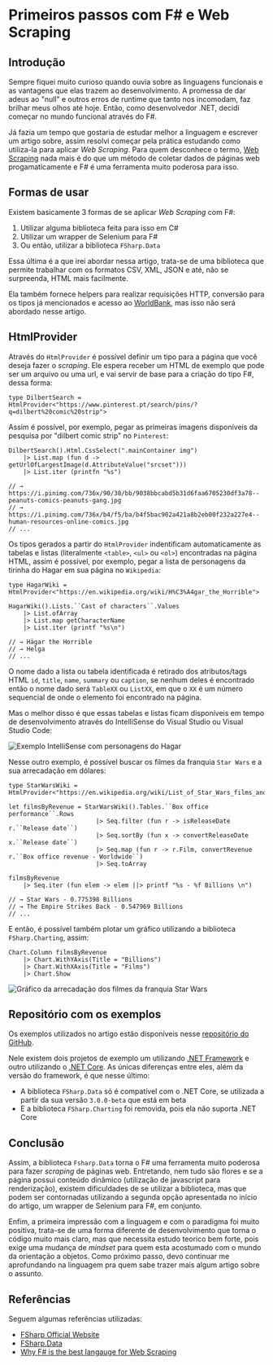 # Primeiros passos com F# e Web Scraping

## Introdução

Sempre fiquei muito curioso quando ouvia sobre as linguagens funcionais e as vantagens que elas trazem ao desenvolvimento. A promessa de dar adeus ao "null" e outros erros de runtime que tanto nos incomodam, faz brilhar meus olhos até hoje. Então, como desenvolvedor .NET, decidi começar no mundo funcional através do F#.

Já fazia um tempo que gostaria de estudar melhor a linguagem e escrever um artigo sobre, assim resolvi começar pela prática estudando como utiliza-la para aplicar _Web Scraping_. Para quem desconhece o termo, [Web Scraping](https://en.wikipedia.org/wiki/Web_scraping) nada mais é do que um método de coletar dados de páginas web progamaticamente e F# é uma ferramenta muito poderosa para isso.

## Formas de usar

Existem basicamente 3 formas de se aplicar _Web Scraping_ com F#:

1. Utilizar alguma biblioteca feita para isso em C#
2. Utilizar um wrapper de Selenium para F#
3. Ou então, utilizar a biblioteca `FSharp.Data`

Essa última é a que irei abordar nessa artigo, trata-se de uma biblioteca que permite trabalhar com os formatos CSV, XML, JSON e até, não se surpreenda, HTML mais facilmente. 

Ela também fornece helpers para realizar requisições HTTP, conversão para os tipos já mencionados e acesso ao [WorldBank](http://www.worldbank.org/), mas isso não será abordado nesse artigo.

## HtmlProvider

Através do `HtmlProvider` é possível definir um tipo para a página que você deseja fazer o _scraping_. Ele espera receber um HTML de exemplo que pode ser um arquivo ou uma url, e vai servir de base para a criação do tipo F#, dessa forma:

``` f#
type DilbertSearch = HtmlProvider<"https://www.pinterest.pt/search/pins/?q=dilbert%20comic%20strip">
```

Assim é possível, por exemplo, pegar as primeiras imagens disponíveis da pesquisa por "dilbert comic strip" no `Pinterest`:

``` f#
DilbertSearch().Html.CssSelect(".mainContainer img")
    |> List.map (fun d -> getUrlOfLargestImage(d.AttributeValue("srcset")))
    |> List.iter (printfn "%s")

// → https://i.pinimg.com/736x/90/38/bb/9038bbcabd5b31d6faa6705230df3a78--peanuts-comics-peanuts-gang.jpg
// → https://i.pinimg.com/736x/b4/f5/ba/b4f5bac902a421a8b2eb00f232a227e4--human-resources-online-comics.jpg
// ...
```

Os tipos gerados a partir do `HtmlProvider` indentificam automaticamente as tabelas e listas (literalmente `<table>`, `<ul>` ou `<ol>`) encontradas na página HTML, assim é possível, por exemplo, pegar a lista de personagens da tirinha do Hagar em sua página no `Wikipedia`:

``` f#
type HagarWiki = HtmlProvider<"https://en.wikipedia.org/wiki/H%C3%A4gar_the_Horrible">

HagarWiki().Lists.``Cast of characters``.Values
    |> List.ofArray
    |> List.map getCharacterName
    |> List.iter (printf "%s\n")

// → Hägar the Horrible
// → Helga
// ...
```

O nome dado a lista ou tabela identificada é retirado dos atributos/tags HTML `id`, `title`, `name`, `summary` ou `caption`, se nenhum deles é encontrado então o nome dado será `TableXX` ou `ListXX`, em que o `XX` é um número sequencial de onde o elemento foi encontrado na página.

Mas o melhor disso é que essas tabelas e listas ficam disponíveis em tempo de desenvolvimento através do IntelliSense do Visual Studio ou Visual Studio Code:

![Exemplo IntelliSense com personagens do Hagar](https://user-images.githubusercontent.com/16840260/40587521-62d056f2-61a6-11e8-990b-53301248b71f.gif "Exemplo IntelliSense com personagens do Hagar")

Nesse outro exemplo, é possível buscar os filmes da franquia `Star Wars` e a sua arrecadação em dólares:

``` f#
type StarWarsWiki = HtmlProvider<"https://en.wikipedia.org/wiki/List_of_Star_Wars_films_and_television_series">

let filmsByRevenue = StarWarsWiki().Tables.``Box office performance``.Rows
                        |> Seq.filter (fun r -> isReleaseDate r.``Release date``)
                        |> Seq.sortBy (fun x -> convertReleaseDate x.``Release date``)
                        |> Seq.map (fun r -> r.Film, convertRevenue r.``Box office revenue - Worldwide``)
                        |> Seq.toArray

filmsByRevenue 
    |> Seq.iter (fun elem -> elem ||> printf "%s - %f Billions \n")

// → Star Wars - 0.775398 Billions 
// → The Empire Strikes Back - 0.547969 Billions 
// ...
```

E então, é possível também plotar um gráfico utilizando a biblioteca `FSharp.Charting`, assim:

``` f#
Chart.Column filmsByRevenue
    |> Chart.WithYAxis(Title = "Billions")
    |> Chart.WithXAxis(Title = "Films")
    |> Chart.Show
```

![Gráfico da arrecadação dos filmes da franquia Star Wars](https://user-images.githubusercontent.com/16840260/40587523-6414d826-61a6-11e8-940e-d1f60f38c1f9.PNG "Exemplo de arrecadações")

## Repositório com os exemplos

Os exemplos utilizados no artigo estão disponíveis nesse [repositório do GitHub](https://github.com/cassiofariasmachado/webscraping-with-fsharp).

Nele existem dois projetos de exemplo um utilizando [.NET Framework](https://github.com/cassiofariasmachado/webscraping-with-fsharp/tree/master/src/samples) e outro utilizando o [.NET Core](https://github.com/cassiofariasmachado/webscraping-with-fsharp/tree/master/src/samples-core). As únicas diferenças entre eles, além da versão do framework, é que nesse último: 

* A biblioteca `FSharp.Data` só é compatível com o .NET Core, se utilizada a partir da sua versão `3.0.0-beta` que está em beta
* E a biblioteca `FSharp.Charting` foi removida, pois ela não suporta .NET Core

## Conclusão

Assim, a biblioteca `Fsharp.Data` torna o F# uma ferramenta muito poderosa para fazer _scraping_ de páginas web. Entretando, nem tudo são flores e se a página possui conteúdo dinâmico (utilização de javascript para renderização), existem dificuldades de se utilizar a biblioteca, mas que podem ser contornadas utilizando a segunda opção apresentada no início do artigo, um wrapper de Selenium para F#, em conjunto. 

Enfim, a primeira impressão com a linguagem e com o paradigma foi muito positiva, trata-se de uma forma diferente de desenvolvimento que torna o código muito mais claro, mas que necessita estudo teorico bem forte, pois exige uma mudança de _mindset_ para quem esta acostumado com o mundo da orientação a objetos. Como próximo passo, devo continuar me aprofundando na linguagem pra quem sabe trazer mais algum artigo sobre o assunto.

## Referências

Seguem algumas referências utilizadas:

* [FSharp Official Website](https://fsharp.org/)
* [FSharp.Data](http://fsharp.github.io/FSharp.Data/index.html)
* [Why F# is the best langauge for Web Scraping](https://biarity.gitlab.io/2016/11/23/why-f-is-the-best-langauge-for-web-scraping/)